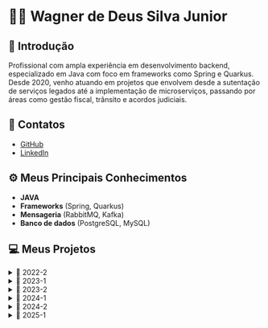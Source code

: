 
# 👨‍💻 Wagner de Deus Silva Junior

## 📜 Introdução

Profissional com ampla experiência em desenvolvimento backend, especializado em Java com foco em frameworks como Spring e Quarkus. Desde 2020, venho atuando em projetos que envolvem desde a sutentação de serviços legados até a implementação de microserviços, passando por áreas como gestão fiscal, trânsito e acordos judiciais. 

## 📱 Contatos
* [GitHub](https://github.com/wdeus)  
* [LinkedIn](https://www.linkedin.com/in/wagnerdeusjr/)

## ⚙️ Meus Principais Conhecimentos
- **JAVA**
- **Frameworks** (Spring, Quarkus)
- **Mensageria** (RabbitMQ, Kafka)
- **Banco de dados** (PostgreSQL, MySQL)

## 💻 Meus Projetos

<details>
<summary>📅 2022-2</summary>
  
### 📊 Plataforma de Avaliação Técnica 360°

O projeto é uma plataforma de **Avaliação Técnica 360°**, focada na gestão e acompanhamento de desempenho. A ferramenta conta com dois tipos de usuários:
- **Administrador**: gerencia o sistema e o cadastro de novos usuários.
- **Usuário básico**: atribui notas nas avaliações e acompanha os resultados através de um **dashboard** para acompanhar os resultados, permitindo uma análise detalhada e contínua do desempenho.

[GIT](https://github.com/tn-api1sem/api)

#### 🛠️ Tecnologias Utilizadas
- **Python**:
Linguagem de programação versátil e de fácil leitura. É usada no projeto para desenvolver funcionalidades de backend, possibilitando uma integração ágil e eficiente com outras tecnologias.
- **FastAPI**:
Framework moderno e de alta performance para criação de APIs em Python. No projeto, facilita o desenvolvimento rápido de endpoints RESTful, otimizando a comunicação entre o frontend e o backend.
- **JavaScript**:
Linguagem de programação essencial para desenvolvimento web, permitindo a criação de funcionalidades interativas. Utilizado no frontend para adicionar dinamismo e aprimorar a experiência do usuário.
- **CSS**:
Linguagem de estilos que define a apresentação visual do projeto. Responsável por tornar a interface mais atraente e responsiva, adaptando-se bem a diferentes dispositivos.
- **HTML**:
Linguagem de marcação utilizada para estruturar e organizar o conteúdo da aplicação web. Serve como a base para a construção de páginas, garantindo acessibilidade e semântica ao projeto.

#### 💡 Contribuições Pessoais

<details>
<summary>🚀 Integração Front-end e Back-end com JavaScript</summary>

Implementei a integração entre o **front-end** e **back-end** utilizando **JavaScript** para realizar chamadas às **APIs**. Essa solução garantiu uma comunicação fluida entre os componentes da aplicação, melhorando o desempenho e a experiência do usuário. 

&nbsp; 

![Integração JavaScript](https://github.com/user-attachments/assets/37860f0a-09ad-4195-8939-43f4fd2353b8)

</details>

<details>
<summary>🚀 Criação de APIs com FastAPI</summary>

Projetei e desenvolvi **APIs** utilizando o framework **FastAPI**, para atender às demandas do sistema.

&nbsp; 

![Criação de APIs FastAPI](https://github.com/user-attachments/assets/ccb2862b-9ba7-4fd9-9391-370f935211cb)

</details>

#### 🔧 Hard Skills
- **Python**:
Conhecimento prático da linguagem Python, capaz de desenvolver funcionalidades backend de forma eficiente.
- **FastAPI**:
Habilidade na criação de APIs RESTful com FastAPI, incluindo configuração de endpoints e validação de dados.
- **JavaScript**:
Experiência no uso de JavaScript para integrar front-end e back-end, realizando chamadas a APIs de forma eficiente e garantindo uma comunicação fluida entre os componentes da aplicação.  

#### 🌱 Soft Skills
- **Adaptabilidade**:
Acostumado a trabalhar com Java, ao me deparar com a necessidade do uso do Pyhton para desenvolvimento deste projeto, tive que demonstrar flexibilidade e capacidade de adaptação para aprender essa nova linguagem.
- **Trabalho em Equipe**:
A adoção da metodologia Scrum exigiu colaboração estreita com a equipe, promovendo habilidades de comunicação, alinhamento de expectativas e contribuição para o desenvolvimento coletivo do projeto.
- **Resiliência**:
Aprender uma nova tecnologia enquanto me adequava a trabalhar pela primeira vez com a equipe, exigiu persistência e capacidade de lidar com desafios, habilidades cruciais para manter o foco e superar dificuldades ao longo do projeto.

</details>

<details>
<summary>📅 2023-1</summary>
  
### 🛠️ Sistema de Controle de Jornada de Trabalho

O projeto consiste em um sistema de controle de jornada de trabalho, desenvolvido para gerenciar e classificar as horas extras e sobreavisos dos colaboradores. A ferramenta possui três tipos de acesso:
- **Administrador**: visão ampla para o departamento pessoal e financeiro.
- **Gestor**: responsável por aprovar e lançar horas.
- **Colaborador**: pode registrar suas próprias horas extras.

Esse sistema automatiza o acompanhamento de jornada, facilitando a organização e a precisão no controle de horas trabalhadas.

[GIT](https://github.com/api-2-sem/api)

#### 🖥️ Tecnologias Utilizadas
- **Java**:
Linguagem de programação utilizada no backend, garantindo confiabilidade e eficiência na execução das funcionalidades de gerenciamento de horas.
- **JavaFX**:
Biblioteca de Java para criação de interfaces gráficas, proporcionando uma aplicação desktop interativa e intuitiva para administradores, gestores e colaboradores.
- **MySQL**:
Banco de dados relacional que armazena e organiza informações dos colaboradores, jornadas e horas extras.
- **CSS**:
Estilos para a interface gráfica criada com JavaFX, proporcionando uma aparência visual agradável e consistente.

#### 💡 Contribuições Pessoais

<details>
<summary>🚀 Implementação de Telas com JavaFX</summary>
Desenvolvi interfaces gráficas utilizando **JavaFX**, criando telas intuitivas e funcionais que proporcionam uma experiência de usuário eficiente e alinhada aos objetivos do sistema.  

&nbsp; 

![image](https://github.com/user-attachments/assets/29ab9efa-e3da-4271-a870-ec9173c03820)

![image](https://github.com/user-attachments/assets/bddfb03b-7769-431a-8e3d-3334d258ce01)

</details>

<details>
<summary>🚀 Persistência de Dados com SQL Nativo</summary>
Implementei a camada de persistência utilizando **SQL nativo**, por meio da API `java.sql.Connection`. Essa abordagem garantiu um controle detalhado sobre as consultas, otimizando o desempenho e assegurando a compatibilidade direta com o banco de dados.

&nbsp; 

![image](https://github.com/user-attachments/assets/b06d30c2-d005-4b64-a1ff-b4b947d4108b)

![image](https://github.com/user-attachments/assets/49968fdd-4a89-49d1-9147-d37942a2adf4)

</details>

<details>
<summary>🚀 Auxílio na Modelagem do Banco de Dados</summary>
Colaborei na modelagem do banco de dados, auxiliando na definição de tabelas, seus relacionamentos e estruturas, garantindo a consistência e a integridade dos dados armazenados.

&nbsp; 

![ModelagemApiSprint2](https://github.com/user-attachments/assets/646a408b-5b00-4f32-8c54-ef8dc06bf298)

</details>

#### 🔧 Hard Skills
- **Desenvolvimento de Aplicações Desktop com JavaFX**:
Conhecimento em criar interfaces gráficas para aplicações desktop usando **JavaFX**, incluindo design de telas interativas e responsivas para uma experiência de usuário aprimorada.
- **Aplicação do Padrão MVC**:
Habilidade em estruturar o código seguindo o padrão de arquitetura **MVC** (Model-View-Controller), promovendo a separação entre a lógica de negócios, a interface de usuário e a gestão dos dados.
- **Persistência de Dados com MySQL**:
Experiência em configurar e realizar operações de CRUD (criação, leitura, atualização e exclusão) em um banco de dados **MySQL**, garantindo a persistência e integridade dos dados da aplicação.
- **Integração de Banco de Dados em Aplicações Java**:
Competência em conectar e integrar o **MySQL** com **Java**, utilizando **JDBC** para realizar transações de dados de forma eficiente e segura.

#### 🌱 Soft Skills
- **Gestão de Prioridades**:
Organizei as demandas do projeto, como o desenvolvimento das telas e a integração do banco de dados, equilibrando prazos e qualidade na entrega das tarefas.
- **Flexibilidade e Aprendizado Rápido**:
Adaptei-me ao uso de diferentes tecnologias e frameworks, como **CSS** e **JavaFX**, expandindo minhas competências ao longo do projeto.
- **Comunicação Técnica**:
Participei de discussões e alinhamentos sobre a arquitetura do banco de dados e a lógica de negócios, compartilhando ideias e soluções de maneira clara e eficiente.

</details>


<details>
<summary>📅 2023-2</summary>
  
### 🛠️ Sistema de Controle de Horas Extras e Sobreaviso

O projeto, desenvolvido em colaboração com a **2RP**, visou resolver o desafio enfrentado pela empresa na gestão das horas extras e sobreaviso, atualmente realizada através de planilhas Excel. A solução proposta consiste em um sistema **web** que possibilita o controle preciso da jornada de trabalho, identificação e categorização de horas extras, além do gerenciamento eficiente das horas de sobreaviso. Com diferentes níveis de acesso para administradores, gestores e colaboradores, a plataforma proporciona uma abordagem integrada e moderna, eliminando as limitações do método anterior e aprimorando a eficiência na gestão do tempo e recursos.

[GIT](https://github.com/api-3sem-pixel-api/api)

#### 🖥️ Tecnologias Utilizadas

- **Java**:  
Linguagem de programação robusta e amplamente adotada. No projeto, é a base para o desenvolvimento, proporcionando confiabilidade e escalabilidade.

- **Spring**:  
Framework abrangente utilizado para persistência no banco de dados, configuração de autenticação e acesso web. Desempenha um papel essencial na estruturação e organização do projeto.

- **Maven**:  
Gerenciador de dependências e ferramenta de build. Facilita a gestão de bibliotecas e simplifica o processo de compilação, tornando o desenvolvimento mais eficiente.

- **Vue.js**:  
Framework JavaScript progressivo utilizado para construir interfaces de usuário interativas. No projeto, contribui para a criação de uma experiência de usuário dinâmica e responsiva.

- **MySQL**:  
Sistema de gerenciamento de banco de dados relacional. Desempenha um papel central no armazenamento e recuperação eficiente de dados, fundamentais para o funcionamento do projeto.

#### 💡 Contribuições Pessoais

<details>
<summary>🚀 Definição da Arquitetura do Back-end</summary>

No projeto acadêmico, minhas principais contribuições foram na **definição da arquitetura do back-end**. Fui responsável por projetar e implementar a estrutura de camadas, seguindo o padrão **MVC** (Model-View-Controller), com ênfase na camada de serviço. Desenvolvi os controladores para lidar com as requisições HTTP, os serviços para implementar a lógica de negócios e os repositórios para interagir com o banco de dados.

&nbsp;

![image](https://github.com/wdeus/bertoti/assets/111614619/718e779b-53b1-413c-bca6-4a6f9f16d79f)

![image](https://github.com/wdeus/bertoti/assets/111614619/a10f88d7-51b7-458e-adf7-2393b0019b84)

As imagens acima ilustram claramente a arquitetura utilizada. O fluxo após a interação do usuário no front-end segue os seguintes passos: a requisição é encaminhada para o **Controller**, onde estão definidos os endpoints. O **Controller** então chama o **Service**, que é responsável pela execução das regras de negócio, e este, por sua vez, aciona o **Repository** para obter as informações do banco de dados.

</details>

<details>
<summary>🚀 Configuração do Spring Security</summary>

Além da arquitetura, também contribui com a **configuração do Spring Security** para garantir a autenticação e autorização dos usuários. Isso envolveu a definição de regras de acesso, configuração de login, gestão de sessões e proteção contra ameaças comuns, como **CSRF** (Cross-Site Request Forgery) e **XSS** (Cross-Site Scripting).

&nbsp;

![image](https://github.com/wdeus/bertoti/assets/111614619/81b1a6b9-a424-423f-818d-e3fae9ccc2dd)

Acima está um trecho de código que representa a implementação de um filtro de segurança que intercepta as solicitações HTTP antes que elas sejam processadas pelo servidor. O objetivo principal do filtro é extrair o token **JWT** (JSON Web Token) de um cabeçalho de autorização da solicitação, autenticar o usuário com base nesse token e, em seguida, configurar o contexto de segurança do Spring com as informações de autenticação do usuário.

</details>

<details>
<summary>🚀 Definição das Tabelas de Domínio</summary>

Participei ativamente na **definição das tabelas de domínio**, trabalhando na modelagem e na criação das entidades do banco de dados. Utilizei ferramentas como **Hibernate** e **JPA** para mapeamento objeto-relacional e definição das relações entre as entidades. Essa contribuição foi essencial para garantir a consistência e integridade dos dados manipulados pelo sistema.

&nbsp;

![image](https://github.com/wdeus/bertoti/assets/111614619/41908aba-be91-43dc-b2f8-84e901173c54)

![image](https://github.com/wdeus/bertoti/assets/111614619/28dd9910-9a24-428c-abf1-1f20a257b941)

Acima está o relacionamento das tabelas definidas, bem como a representação de uma delas através de uma entidade.

</details>

#### 🔧 Hard Skills

- **Java**:  
Domínio sólido da linguagem de programação **Java**, capaz de desenvolver soluções robustas e escaláveis.

- **Spring**:  
Proficiente no uso do framework **Spring** para desenvolvimento de aplicações Java, incluindo habilidades em persistência de dados, configuração de autenticação e construção de APIs.

- **Banco de Dados Relacionais (MySQL)**:  
Experiência avançada no design, implementação e manutenção de **bancos de dados relacionais**, com foco especial no **MySQL**. Capaz de modelar dados eficientemente e executar consultas complexas.

#### 🌱 Soft Skills

- **Responsabilidade**:  
Demonstrei elevado senso de responsabilidade ao assumir tarefas críticas no projeto, garantindo entregas pontuais e cumprimento de prazos.

- **Comunicação**:  
Exercitei minhas habilidades de comunicação em diversas situações, facilitando reuniões, discussões e trocas de informações entre membros da equipe. Essa habilidade foi crucial para garantir alinhamento e compreensão mútua.

- **Proatividade**:  
Atuei de maneira proativa ao identificar oportunidades de melhoria no projeto e implementar soluções antes mesmo de serem solicitadas. Minha abordagem proativa contribuiu para a eficiência e eficácia das atividades.

- **Liderança**:  
Desenvolvi habilidades de liderança ao orientar membros da equipe, coordenar esforços e motivar colegas na busca por objetivos comuns. Essa capacidade foi especialmente valiosa em situações desafiadoras.

</details>

<details>
<summary>📅 2024-1</summary>
  
### 🛠️ Sistema de Gestão do Oracle PartnerNetwork

O projeto consistiu em um sistema de gestão para o programa **Oracle PartnerNetwork**, com foco no acompanhamento e monitoramento do progresso dos parceiros da Oracle. A plataforma permite o cadastro de novos parceiros, bem como a atualização e gerenciamento das informações dos parceiros já existentes. Com essa solução, a empresa consegue visualizar e acompanhar o desempenho e a evolução de seus parceiros de maneira centralizada e eficiente, facilitando o relacionamento e o suporte aos participantes do programa.

[GIT](https://github.com/orgs/api-4-sem/repositories)

#### 🖥️ Tecnologias Utilizadas

- **Java**:  
Linguagem de programação robusta usada no desenvolvimento de funcionalidades de backend, garantindo performance e confiabilidade no sistema.

- **Spring**:  
Framework que facilita o desenvolvimento de aplicações Java, utilizado para estruturar o backend, gerenciar dados e implementar APIs seguras e escaláveis.

- **Vue**:  
Framework JavaScript progressivo para o desenvolvimento de interfaces de usuário interativas e dinâmicas, melhorando a experiência do usuário no frontend.

- **Bootstrap**:  
Framework de CSS que agiliza o desenvolvimento de interfaces responsivas e atraentes, garantindo um design consistente e adaptável a diferentes dispositivos.

- **Oracle**:  
Banco de dados relacional utilizado para armazenar e gerenciar os dados dos parceiros de forma segura e eficiente, suportando consultas complexas e integração com o backend.

#### 💡 Contribuições Pessoais

<details>
<summary>🚀 Implementação de Arquitetura Hexagonal</summary>

Fui responsável por projetar e implementar a **arquitetura hexagonal**, um modelo que promove alta modularidade e facilidade de manutenção. Organizei a aplicação em três pilares principais:

- **Core**: onde estão centralizadas as regras de negócio e as classes de domínio, garantindo independência e reusabilidade.
- **Inbound**: a camada de entrada da aplicação, englobando os controllers para receber interações externas.
- **Outbound**: a camada de saída, responsável pela comunicação com bancos de dados.

&nbsp;

![image](https://github.com/user-attachments/assets/96ea03fb-67ba-44c4-a870-610ac22f34c7)

Essa abordagem facilitou a escalabilidade do sistema e a separação clara de responsabilidades entre os componentes.

</details>

<details>
<summary>🚀 Implementação de Envio de E-mails em Batch</summary>

Desenvolvi o mecanismo de **envio de e-mails em lotes (batch)**, utilizando jobs programados para execução em intervalos definidos. Essa solução garantiu eficiência no processamento, possibilitando o envio de e-mails de maneira controlada e escalável, essencial para atender às demandas do projeto.

&nbsp;

![image](https://github.com/user-attachments/assets/87af2be3-deb8-4f17-8254-cfcbdb495fa3)

</details>

<details>
<summary>🚀 Definição de Tabelas e Relacionamentos</summary>

Estruturei o banco de dados do projeto, criando tabelas e definindo seus relacionamentos. Este trabalho incluiu a análise dos requisitos, o desenho de diagramas relacionais e a implementação prática do modelo. Minha contribuição assegurou a consistência e a integridade dos dados, além de facilitar a interação com os diferentes módulos da aplicação.

&nbsp;

![image](https://github.com/user-attachments/assets/96778d7b-be27-40a6-85bd-aac19c97c8c3)

</details>

#### 🔧 Hard Skills

- **Desenvolvimento de APIs REST com Java e Spring**:  
Habilidade em criar e configurar APIs **RESTful** usando **Java** e o framework **Spring**, permitindo a comunicação entre diferentes partes do sistema de forma eficiente e segura.

- **Implementação de Arquitetura Hexagonal**:  
Experiência prática na aplicação da **arquitetura hexagonal**, que permite maior modularidade e flexibilidade no código, facilitando a manutenção e a adaptação da aplicação a novas demandas.

- **Persistência de Dados em Banco de Dados Oracle**:  
Conhecimento em configurar e realizar operações de persistência de dados em um banco de dados **Oracle**, utilizando o **Spring Data** e outras ferramentas de integração para garantir eficiência e consistência nas transações de dados.

- **Integração de Camadas de Dados e Domínio**:  
Capacidade de implementar uma separação clara entre as camadas de domínio e de dados, conforme preconizado pela **arquitetura hexagonal**, garantindo uma estrutura organizada.

#### 🌱 Soft Skills

- **Liderança Técnica**:  
Ao sugerir a adoção da **arquitetura hexagonal**, tive a oportunidade de assumir uma postura de liderança técnica, orientando o time e guiando a execução de uma nova estrutura. Isso me ajudou a desenvolver iniciativa e a confiança para apresentar ideias que possam aprimorar o projeto.

- **Colaboração Interdisciplinar**:  
A troca constante com os desenvolvedores do frontend foi essencial para entender as necessidades específicas deles. Essa colaboração estreita me permitiu desenvolver uma abordagem mais integrada, buscando soluções que atendessem às necessidades de todos os envolvidos.

- **Didática e Capacidade de Influência**:  
Ao encontrar maneiras de ajudar meus colegas a compreender e executar a nova arquitetura, exercitei minha capacidade de ensinar e influenciar. Adaptei minha comunicação para facilitar a compreensão, usando exemplos práticos e simplificando conceitos, o que foi fundamental para o progresso do time.

</details>

<details>
<summary>📅 2024-2</summary>
  
### 🛠️ Dashboard Interativo para Análise de Dados de Recrutamento e Seleção 

O projeto consistiu no desenvolvimento de um sistema voltado à centralização e análise de dados do processo seletivo, visando solucionar desafios enfrentados por equipes de recrutamento. A plataforma permite a personalização de dashboards com diferentes tipos de gráficos e filtros, além de contar com um sistema de permissões modulares, envio automático de alertas por e-mail e exportação de dados. Com essa solução, torna-se possível obter uma visão estratégica e adaptável do processo de recrutamento, otimizando a tomada de decisões e aumentando a eficiência operacional.

[GIT](https://github.com/orgs/api-5-sem/repositories)

#### 🖥️ Tecnologias Utilizadas

- **Java**:  
Linguagem de programação robusta usada no desenvolvimento de funcionalidades de backend, garantindo performance e confiabilidade no sistema.

- **Spring**:  
Framework para aplicações Java, utilizado para estruturar o backend, expor APIs REST e integrar o sistema com modelos de linguagem (LLM).

- **TypeScript**:  
Linguagem baseada em JavaScript que adiciona tipagem estática ao desenvolvimento frontend, aumentando a segurança do código e a produtividade no desenvolvimento de interfaces interativas e modernas.

- **Docker**:  
Plataforma de conteinerização usada para empacotar e distribuir aplicações de forma padronizada, garantindo portabilidade, isolamento e facilidade no processo de deploy.

- **Postgres**:  
Banco de dados relacional utilizado para armazenar e gerenciar os dados do sistema com segurança, alto desempenho e suporte a consultas complexas.

- **Kubernetes**:  
Sistema de orquestração de contêineres utilizado para automatizar a implantação, o escalonamento e o gerenciamento de aplicações em ambientes distribuídos, garantindo alta disponibilidade e resiliência.

#### 💡 Contribuições Pessoais

<details>
<summary>🚀 Implementação do Processo de Deploy</summary>

Fui responsável por estruturar e implementar todo o processo de deploy da aplicação utilizando contêineres e orquestração via Kubernetes. A solução foi planejada para garantir escalabilidade, alta disponibilidade e organização dos serviços da aplicação.
<br>
A arquitetura foi composta por:

- **Frontend**: executado em um pod dedicado.
- **Backend**: distribuído em dois pods para garantir balanceamento de carga e resiliência.
- **NGINX Ingress Controller**: para gerenciamento do tráfego e roteamento das requisições.
- **Banco de Dados**: utilizando um serviço gerenciado em nuvem para garantir confiabilidade e manutenção simplificada.

&nbsp;

![391197722-e489f847-d373-4eb9-9f0e-978e85a3a332](https://github.com/user-attachments/assets/23e19f17-5f57-4745-aaed-05462c5ee80a)


Essa estrutura permitiu um ciclo de entrega contínua mais robusto e alinhado às boas práticas de DevOps.

</details>

<details>
<summary>🚀 Integração com LLM para Extração e Processamento de Dados</summary>

Implementei a integração entre o backend e um modelo de linguagem LLM, utilizando o Spring AI e o modelo LLaMA, com o objetivo de processar arquivos Excel enviados pelo usuário.

A solução permitiu:

- Extração automática de dados dos arquivos.
- Mapeamento e preenchimento dinâmico das entidades do sistema com base nas informações extraídas.
- Redução do trabalho manual e aumento da eficiência no cadastro e análise de dados.

Essa funcionalidade adicionou um diferencial de inteligência ao sistema, elevando seu nível de automação.

&nbsp;
![image](https://github.com/user-attachments/assets/675a97a0-ed9b-428f-9596-d5985216694f)

</details>

<details>
<summary>🚀 Atuação como Scrum Master</summary>

Assumi o papel de Scrum Master durante o projeto, sendo responsável por organizar as cerimônias ágeis, acompanhar o progresso do time e garantir a entrega contínua de valor.

Minhas atividades incluíram:

- Planejamento de sprints e definição de prioridades.
- Acompanhamento e gestão de tarefas utilizando o Jira.
- Apoio à equipe para remoção de impedimentos e melhoria do fluxo de trabalho.

Essa atuação foi fundamental para manter o time alinhado, engajado e focado nos objetivos do projeto.

</details>

#### 🔧 Hard Skills

- **Modelagem de Dados com Esquema Estrela:**
  
Experiência na definição de um modelo de dados baseado em esquema estrela, facilitando a organização e análise de dados por meio de tabelas fato e dimensões.

- **Conteinerização de Aplicações com Docker:**  
Habilidade na criação de imagens Docker e configuração de contêineres para isolar e padronizar os ambientes de execução da aplicação, promovendo portabilidade e consistência entre ambientes de desenvolvimento e produção.

- **Orquestração com Kubernetes:**  
Conhecimento prático na utilização de Kubernetes para gerenciar, escalar e monitorar os contêineres da aplicação, garantindo alta disponibilidade e resiliência nos serviços implantados.

- **Integração com Modelos de Linguagem (LLM):**  
Implementação de soluções baseadas em Large Language Models, com uso do Spring AI e integração com o modelo LLaMA, para automatizar a extração e o processamento de dados estruturados a partir de arquivos Excel.

- **Utilização de Serviços em Nuvem (Azure):**
<br>Contato prático com serviços gerenciados na nuvem Microsoft Azure.

#### 🌱 Soft Skills

- **Gestão de Pessoas**:  
Atuando como Scrum Master, desenvolvi habilidades de liderança e organização, coordenando o time através do Jira, facilitando cerimônias ágeis e garantindo o acompanhamento das entregas. Esse papel me ajudou a entender melhor como manter o time produtivo, motivado e focado nos objetivos do projeto.

- **Persistência e Resolução de Problemas:**:  
A implementação do processo de deploy foi repleta de desafios técnicos. Enfrentei diversos entraves ao longo do caminho, exigindo resiliência e pensamento crítico para buscar soluções, testar hipóteses e garantir a entrega de uma infraestrutura funcional e escalável.

- **Comunicação Assertiva e Maturidade para Cobrança**:  
Ao assumir responsabilidades de liderança no projeto, precisei desenvolver uma comunicação mais assertiva e orientada a resultados, especialmente ao lidar com cobranças de prazos e organização de entregas. Aprendi a adaptar meu tom de voz, a ser claro e direto sem ser impositivo, mantendo o respeito e a colaboração mesmo em momentos de pressão.

</details>

<details>
<summary>📅 2025-1</summary>
  
### 🛠️ Sistema Inteligente de Planejamento e Monitoramento de Reflorestamento

Este projeto visou desenvolver um sistema inteligente para planejamento e monitoramento de reflorestamento, utilizando uma base de dados de plantio para prever padrões de crescimento, sugerir melhores estratégias de recuperação ambiental e monitorar a evolução das áreas reflorestadas.

[GIT](https://github.com/orgs/api-6-pixel/repositories)

#### 🖥️ Tecnologias Utilizadas

- **Java**:  
Linguagem de programação robusta usada no desenvolvimento de funcionalidades de backend, garantindo performance e confiabilidade no sistema.

- **Spring**:  
Framework para aplicações Java, utilizado para estruturar o backend.

- **TypeScript**:  
Linguagem baseada em JavaScript com tipagem estática, usada no desenvolvimento frontend para construir interfaces modernas, robustas e de fácil manutenção.

- **Python**:  
Linguagem dinâmica e poderosa utilizada especialmente para trabalhos com inteligência artificial, como manipulação de dados e interação com modelos de machine learning.

- **Postgres**:  
Banco de dados relacional utilizado para armazenar e gerenciar os dados do sistema com segurança, alto desempenho e suporte a consultas complexas.

- **MongoDB**:  
Banco de dados NoSQL orientado a documentos, adotado para armazenar dados com estrutura mais flexível, ideal para informações não padronizadas ou com esquemas variáveis.

#### 💡 Contribuições Pessoais

<details>
<summary>🚀 Treinamento de Modelo com Redes Neurais</summary>

Fui responsável pelo treinamento de um modelo de inteligência artificial utilizando redes neurais, com foco na classificação e extração de dados.
<br>
As etapas envolveram:

- Preparação e limpeza dos dados de entrada..
- Definição da arquitetura da rede e ajuste de hiperparâmetros.
- Validação do modelo e análise de métricas de desempenho.

&nbsp;

![image](https://github.com/user-attachments/assets/29a1ce21-ee62-4182-817d-56a52caa1af8)

Esse processo permitiu gerar um modelo robusto e alinhado com as necessidades da aplicação, agregando valor ao sistema por meio de automação inteligente.

</details>

<details>
<summary>🚀 Criação de Serviço Python para Integração com o Modelo de IA</summary>

Desenvolvi um serviço backend em Python responsável por intermediar a comunicação entre a aplicação e o modelo de inteligência artificial treinado.

&nbsp;
![image](https://github.com/user-attachments/assets/5fbe002d-02ad-4f35-9742-d4f7df654628)

</details>

<details>
<summary>🚀 Implementação de Mecanismo de Deleção de Usuário com Garantia de Irreversibilidade (LGPD)</summary>

Implementei a funcionalidade de deleção de usuário conforme os princípios da LGPD, com uma abordagem voltada para a irreversibilidade da recuperação dos dados.

A estratégia adotada foi:

- Criptografia dos dados pessoais no banco relacional.
- Armazenamento da chave de descriptografia em um cluster MongoDB com duas réplicas e sem política de backup.
- Ao solicitar a exclusão, a chave é permanentemente deletada do Mongo, impossibilitando a recuperação dos dados mesmo em caso de restauração de backups do banco principal.

Essa solução oferece segurança jurídica e técnica, garantindo o cumprimento da legislação e a confiança dos usuários na plataforma.

</details>

#### 🔧 Hard Skills

- **Treinamento de Modelos com Redes Neurais:**
<br>Experiência prática em preparar datasets, definir arquiteturas de rede e treinar modelos de machine learning voltados para extração e classificação de dados, aplicando boas práticas de pré-processamento e avaliação de desempenho.

- **Desenvolvimento de Serviços Python para Integração com IA:**  
Habilidade em construir serviços backend com Python, utilizando frameworks leves (como FastAPI) para expor modelos treinados via API REST, integrando de forma eficiente componentes de IA ao ecossistema da aplicação.

- **Criptografia e Segurança de Dados Sensíveis:**  
Implementação de estratégias avançadas de criptação de dados pessoais, com uso de chaves exclusivas e armazenamento seguro sem backup, garantindo a irreversibilidade da recuperação e conformidade com a LGPD.

- **Integração de Bancos SQL e NoSQL:**  
Trabalho simultâneo com PostgreSQL e MongoDB, aproveitando o melhor de cada abordagem (relacional e orientada a documentos) para organizar dados estruturados e armazenar informações de controle de forma flexível e performática.

#### 🌱 Soft Skills

- **Capacidade de Aprendizado Autodirigido e Exploração Técnica:**
<br>Durante o projeto, mergulhei em áreas até então pouco exploradas por mim, como inteligência artificial aplicada, arquitetura de modelos LLM e criptografia voltada à LGPD. Estudei como os modelos de linguagem funcionam na prática, desde o pré-processamento de dados até a comunicação entre serviços, além de compreender os fundamentos legais e técnicos necessários para implementar uma exclusão de dados verdadeiramente irreversível.

- **Capacidade de Resolução de Problemas Complexos:**
<br>A construção de uma solução para deleção de dados de acordo com a LGPD exigiu enfrentamento de diversas barreiras técnicas. Esse processo demandou análise crítica, criatividade e resiliência para lidar com tentativas fracassadas até chegar a uma abordagem sólida e segura.

- **Responsabilidade Técnica e Autonomia:**
<br>Assumi frentes de alto impacto no projeto, como a criação de serviços em Python para integração com IA e o desenvolvimento de funcionalidades sensíveis como a deleção de usuários conforme a LGPD. Essas responsabilidades exigiram autonomia na tomada de decisões técnicas, senso de prioridade e comprometimento com a qualidade e a segurança da aplicação.

</details>


